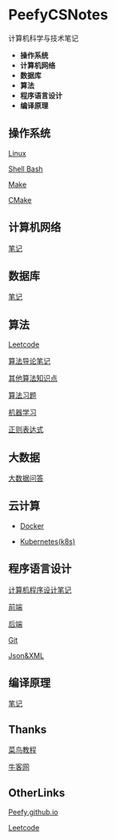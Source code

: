 # PeefyCSNotes

计算机科学与技术笔记

* **操作系统** 
* **计算机网络** 
* **数据库** 
* **算法**
* **程序语言设计**
* **编译原理**

## 操作系统

[Linux](https://github.com/Peefy/PeefyCSNotes/blob/master/doc/README_OS.md)

[Shell Bash](https://github.com/Peefy/PeefyCSNotes/blob/master/doc/README_SHELL.md)

[Make](https://github.com/Peefy/CppInVSCode/blob/master/makefile)

[CMake](https://github.com/Peefy/PeefyCSNotes/blob/master/doc/README_CMAKE.md)

## 计算机网络

[笔记](https://github.com/Peefy/PeefyCSNotes/blob/master/doc/README_NETWORK.md)

## 数据库 

[笔记](https://github.com/Peefy/PeefyCSNotes/blob/master/doc/README_DATABASE.md)

## 算法 

[Leetcode](https://github.com/Peefy/PeefyLeetCode)

[算法导论笔记](https://github.com/Peefy/IntroductionToAlgorithm.Python)

[其他算法知识点](https://github.com/Peefy/PeefyCSNotes/blob/master/doc/README_ALGORITHM.md)

[算法习题](https://github.com/Peefy/PeefyCSNotes/blob/master/doc/README_ALGORITHM_PRACTICE.md)

[机器学习](https://github.com/Peefy/PeefyCSNotes/blob/master/doc/README_MACHINE_LEARNING.md)

[正则表达式](https://github.com/Peefy/PeefyCSNotes/blob/master/doc/README_REGEX.md)

## 大数据

[大数据问答](https://github.com/Peefy/PeefyCSNotes/blob/master/doc/README_BIGDATA.md)

## 云计算

* [Docker](https://github.com/Peefy/PeefyCSNotes/blob/master/doc/README_DOCKER.md)

* [Kubernetes(k8s)](https://github.com/Peefy/PeefyCSNotes/blob/master/doc/README_KUBERNETES.md)

## 程序语言设计

[计算机程序设计笔记](https://github.com/Peefy/PeefyCSNotes/blob/master/doc/README_CODING.md)

[前端](https://github.com/Peefy/PeefyCSNotes/blob/master/doc/README_FRONTEND.md)

[后端](https://github.com/Peefy/PeefyCSNotes/blob/master/doc/README_BACKEND.md)

[Git](https://github.com/Peefy/PeefyCSNotes/blob/master/doc/README_GIT.md)

[Json&XML](https://github.com/Peefy/PeefyCSNotes/blob/master/doc/README_JSON_XML.md)

## 编译原理 

[笔记](https://github.com/Peefy/PeefyCSNotes/blob/master/doc/README_COMPILE.md)

## Thanks

[菜鸟教程](http://www.runoob.com/)

[牛客网](https://www.nowcoder.com/)

## OtherLinks

[Peefy.github.io](https://peefy.github.io/)

[Leetcode](https://leetcode-cn.com/problemset/all/)
